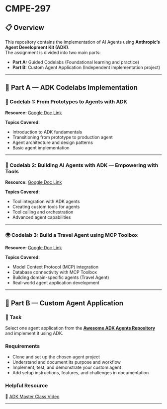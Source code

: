 # CMPE-297

## 📋 Overview
This repository contains the implementation of AI Agents using **Anthropic’s Agent Development Kit (ADK)**.  
The assignment is divided into two main parts:

- **Part A:** Guided Codelabs (Foundational learning and practice)
- **Part B:** Custom Agent Application (Independent implementation project)

---

## 🎯 Part A — ADK Codelabs Implementation

### 🧩 Codelab 1: From Prototypes to Agents with ADK
**Resource:** [Google Doc Link](#)

**Topics Covered:**
- Introduction to ADK fundamentals  
- Transitioning from prototype to production agent  
- Agent architecture and design patterns  
- Basic agent implementation  

---

### 🧰 Codelab 2: Building AI Agents with ADK — Empowering with Tools
**Resource:** [Google Doc Link](#)

**Topics Covered:**
- Tool integration with ADK agents  
- Creating custom tools for agents  
- Tool calling and orchestration  
- Advanced agent capabilities  

---

### 🌍 Codelab 3: Build a Travel Agent using MCP Toolbox
**Resource:** [Google Doc Link](#)

**Topics Covered:**
- Model Context Protocol (MCP) integration  
- Database connectivity with MCP Toolbox  
- Building domain-specific agents (Travel Agent)  
- Real-world agent application development  

---

## 🚀 Part B — Custom Agent Application

### 🧠 Task
Select one agent application from the **[Awesome ADK Agents Repository](https://github.com/awesome-adk-agents)** and implement it using ADK.

### Requirements
- Clone and set up the chosen agent project  
- Understand and document its purpose and workflow  
- Implement, test, and demonstrate your custom agent  
- Add setup instructions, features, and challenges in documentation  

### Helpful Resource
🎥 [ADK Master Class Video](#)

---
